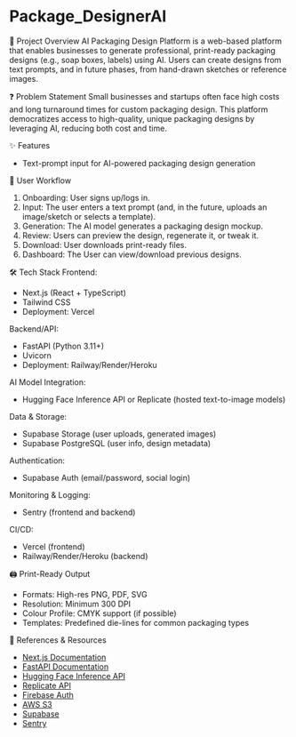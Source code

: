 # Package_DesignerAI

📝 Project Overview
AI Packaging Design Platform is a web-based platform that enables businesses to generate professional, print-ready packaging designs (e.g., soap boxes, labels) using AI. Users can create designs from text prompts, and in future phases, from hand-drawn sketches or reference images.

❓ Problem Statement
Small businesses and startups often face high costs and long turnaround times for custom packaging design. This platform democratizes access to high-quality, unique packaging designs by leveraging AI, reducing both cost and time.

✨ Features
- Text-prompt input for AI-powered packaging design generation

🔄 User Workflow
1. Onboarding: User signs up/logs in.
2. Input: The user enters a text prompt (and, in the future, uploads an image/sketch or selects a template).
3. Generation: The AI model generates a packaging design mockup.
4. Review: Users can preview the design, regenerate it, or tweak it.
5. Download: User downloads print-ready files.
6. Dashboard: The User can view/download previous designs.

🛠️ Tech Stack
Frontend:
- Next.js (React + TypeScript)
- Tailwind CSS
- Deployment: Vercel

Backend/API:
- FastAPI (Python 3.11+)
- Uvicorn
- Deployment: Railway/Render/Heroku

AI Model Integration:
- Hugging Face Inference API or Replicate (hosted text-to-image models)

Data & Storage:
- Supabase Storage (user uploads, generated images)
- Supabase PostgreSQL (user info, design metadata)

Authentication:
- Supabase Auth (email/password, social login)

Monitoring & Logging:
- Sentry (frontend and backend)

CI/CD:
- Vercel (frontend)
- Railway/Render/Heroku (backend)

🖨️ Print-Ready Output
- Formats: High-res PNG, PDF, SVG
- Resolution: Minimum 300 DPI
- Colour Profile: CMYK support (if possible)
- Templates: Predefined die-lines for common packaging types

🔗 References & Resources
- [Next.js Documentation](https://nextjs.org/docs)
- [FastAPI Documentation](https://fastapi.tiangolo.com/)
- [Hugging Face Inference API](https://huggingface.co/inference-api)
- [Replicate API](https://replicate.com/docs)
- [Firebase Auth](https://firebase.google.com/docs/auth)
- [AWS S3](https://aws.amazon.com/s3/)
- [Supabase](https://supabase.com/)
- [Sentry](https://sentry.io/welcome/)
